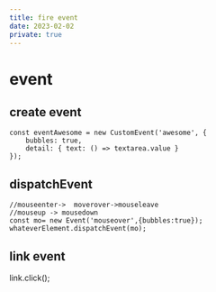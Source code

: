 ```yaml
---
title: fire event
date: 2023-02-02
private: true
---
```

# event
## create event
    const eventAwesome = new CustomEvent('awesome', {
        bubbles: true,
        detail: { text: () => textarea.value }
    });
## dispatchEvent

    //mouseenter->  moverover->mouseleave
    //mouseup -> mousedown
    const mo= new Event('mouseover',{bubbles:true});
    whateverElement.dispatchEvent(mo);

## link event
   link.click();